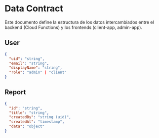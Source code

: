 # Data Contract

Este documento define la estructura de los datos intercambiados entre el backend (Cloud Functions) y los frontends (client-app, admin-app).

## User
```json
{
  "uid": "string",
  "email": "string",
  "displayName": "string",
  "role": "admin" | "client"
}
```

## Report
```json
{
  "id": "string",
  "title": "string",
  "createdBy": "string (uid)",
  "createdAt": "timestamp",
  "data": "object"
}
```
